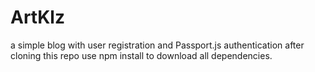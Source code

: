 # ArtKlz
a simple blog with user registration and Passport.js authentication 
after cloning this repo use npm install to download all dependencies. 
